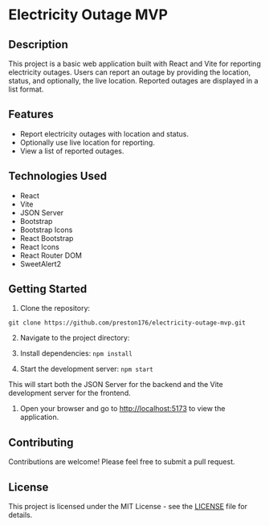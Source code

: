 # Electricity Outage MVP

## Description

This project is a basic web application built with React and Vite for reporting electricity outages. Users can report an outage by providing the location, status, and optionally, the live location. Reported outages are displayed in a list format.
## Features

- Report electricity outages with location and status.
- Optionally use live location for reporting.
- View a list of reported outages.

## Technologies Used

- React
- Vite
- JSON Server
- Bootstrap
- Bootstrap Icons
- React Bootstrap
- React Icons
- React Router DOM
- SweetAlert2

## Getting Started

1. Clone the repository:

```git clone https://github.com/preston176/electricity-outage-mvp.git```

2. Navigate to the project directory:
3. Install dependencies:
```npm install```

4. Start the development server:
```npm start```


This will start both the JSON Server for the backend and the Vite development server for the frontend.

1. Open your browser and go to [http://localhost:5173](http://localhost:5173) to view the application.

## Contributing

Contributions are welcome! Please feel free to submit a pull request.

## License

This project is licensed under the MIT License - see the [LICENSE](LICENSE) file for details.
